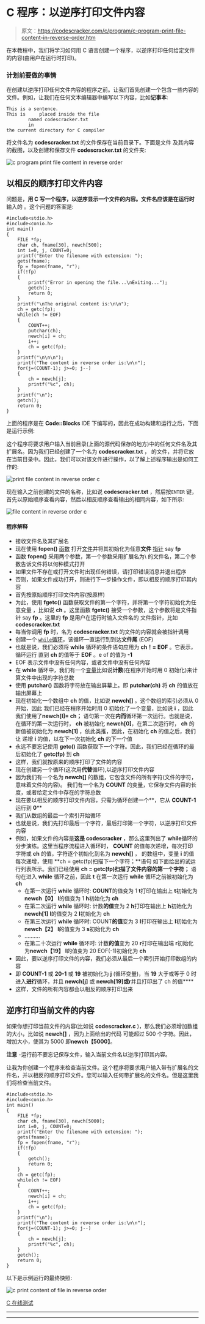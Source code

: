 # C 程序：以逆序打印文件内容

> 原文：<https://codescracker.com/c/program/c-program-print-file-content-in-reverse-order.htm>

在本教程中，我们将学习如何用 C 语言创建一个程序，以逆序打印任何给定文件的内容(由用户在运行时打印)。

### 计划前要做的事情

在创建以逆序打印任何文件内容的程序之前。让我们首先创建一个包含一些内容的文件。例如，让我们在任何文本编辑器中编写以下内容，比如**记事本**:

```
This is a sentence.
This is		placed inside the file
		named codescracker.txt
		in 
the current directory for C compiler
```

将文件名为 **codescracker.txt** 的文件保存在当前目录下。下面是文件 及其内容的截图，以及创建和保存文件 **codescracker.txt** 的文件夹:

![c program print file content in reverse order](img/8eda095354634336ba90786f87e2c17a.png)

## 以相反的顺序打印文件内容

问题是，**用 C 写一个程序，以逆序显示一个文件的内容。文件名应该是在运行时**输入的 。这个问题的答案是:

```
#include<stdio.h>
#include<conio.h>
int main()
{
    FILE *fp;
    char ch, fname[30], newch[500];
    int i=0, j, COUNT=0;
    printf("Enter the filename with extension: ");
    gets(fname);
    fp = fopen(fname, "r");
    if(!fp)
    {
        printf("Error in opening the file...\nExiting...");
        getch();
        return 0;
    }
    printf("\nThe original content is:\n\n");
    ch = getc(fp);
    while(ch != EOF)
    {
        COUNT++;
        putchar(ch);
        newch[i] = ch;
        i++;
        ch = getc(fp);
    }
    printf("\n\n\n");
    printf("The content in reverse order is:\n\n");
    for(j=(COUNT-1); j>=0; j--)
    {
        ch = newch[j];
        printf("%c", ch);
    }
    printf("\n");
    getch();
    return 0;
}
```

上面的程序是在 **Code::Blocks** IDE 下编写的，因此在成功构建和运行之后，下面是运行示例:

这个程序将要求用户输入当前目录(上面的源代码保存的地方)中的任何文件名及其扩展名。因为我们已经创建了一个名为 **codescracker.txt** ， 的文件，并将它放在当前目录中。因此，我们可以对该文件进行操作，以了解上述程序输出是如何工作的:

![print file content in reverse order c](img/90968236a3cf88b17c7af3b95c6c2d2d.png)

现在输入之前创建的文件的名称，比如说 **codescracker.txt** ，然后按`ENTER` 键，首先以原始顺序查看内容，然后以相反顺序查看输出的相同内容，如下所示:

![file content in reverse order c](img/0d140293002c14f9bb153dd400c25f93.png)

#### 程序解释

*   接收文件名及其扩展名
*   现在使用 **fopen()** [函数](/c/c-functions.htm) 打开[文件](/c/c-file-io.htm)并将其初始化为任意**文件** [指针](/c/c-pointers.htm) say **fp**
*   函数 **fopen()** 采用两个参数，第一个参数采用扩展名为\ 的文件名，第二个参数告诉文件将以何种模式打开
*   如果文件不存在或打开文件时出现任何错误，请打印错误消息并退出程序
*   否则，如果文件成功打开，则进行下一步操作文件，即以相反的顺序打印其内容
*   首先按原始顺序打印文件内容(按原样)
*   为此，使用 **fgetc()** 函数获取文件的第一个字符，并将第一个字符初始化为任意变量 ，比如说 **ch** 。这里函数 **fgetc()** 接受一个参数，这个参数将是文件指针 say **fp** 。这里的 **fp** 是用户在运行时输入文件名的 文件指针，比如 **codescracker.txt**
*   每当你调用 **fp** 时，名为 **codescracker.txt** 的文件的内容就会被指针调用
*   创建一个 [`while`循环](/c/c-while-loop.htm)，该循环一直运行到到达**文件尾** (EOF)
*   也就是说，我们必须将 **while** 循环的条件语句应用为 **ch！= EOF** 。它表示，循环运行 直到 **ch** 的值等于 **EOF** 。e of 的值为 **-1**
*   EOF 表示文件中没有任何内容，或者文件中没有任何内容
*   在 **while** 循环中，我们有一个[变量](/c/c-variables.htm)比如说**计数**(在程序开始时用 0 初始化)来计算文件中出现的字符总数
*   使用 **putchar()** 函数将字符放在输出屏幕上。即 **putchar(ch)** 将 **ch** 的值放在 输出屏幕上
*   现在初始化一个数组中 **ch** 的值，比如说 **newch[]** 。这个数组的索引必须从 0 开始，因此 我们已经在程序开始时用 0 初始化了一个变量，比如说 **i** ，因此我们使用了**newch[I]= ch；** 语句第一次在**内而**循环第一次运行。也就是说，在循环的第一次运行时， **ch** 被初始化 **newch[0]**，在第二次运行时， **ch** 的新值被初始化为 **newch[1]** ，依此类推，因此，在初始化 **ch** 的值之后，我们让 递增 **i** 的值，以在下一次初始化 **ch** 的下一个值
*   永远不要忘记使用 **getc()** 函数获取下一个字符。因此，我们已经在循环的最后初始化了 **getc(fp)** 到 **ch**
*   这样，我们就按原来的顺序打印了文件的内容
*   现在创建另一个循环(这次用**代替**循环),以逆序打印文件内容
*   因为我们有一个名为 **newch[]** 的数组，它包含文件的所有字符(文件的字符，意味着文件的内容)。 我们有一个名为 **COUNT** 的变量，它保存文件内容的长度，或者给定文件中存在的字符总数
*   现在要以相反的顺序打印文件内容，只需为循环创建一个**，它从 **COUNT-1** 运行到 **0****
*   我们从数组的最后一个索引开始循环
*   也就是说，我们先打印最后一个字符，最后打印第一个字符，以逆序打印文件内容
*   例如，如果文件的内容是**这是 codescracker** ，那么这里列出了 **while**循环的分步演练。这里当程序流程进入循环时， **COUNT** 的值每次递增，每次打印 字符或 **ch** 的值，字符逐个初始化到名为 **newch[]** ， 的数组中，变量 **i** 的值每次递增，使用 **ch = getc(fp)扫描下一个字符；**语句 如下面给出的试运行列表所示。我们已经使用 **ch = getc(fp)扫描了文件内容的第一个字符；** 语句在进入 **while** 循环之前，因此 **t** 在第一次运行 **while** 循环之前被初始化为 **ch**
    *   在第一次运行 **while** 循环时:
        **COUNT**的值变为 1
        **t**打印在输出上
        **t**初始化为**newch【0】**
        **I**的值变为 1
        **h**初始化为 **ch**
    *   在第二次运行 **while** 循环时:
        计数**的值**变为 2
        **h**打印在输出上
        **h**初始化为**newch[1]** **I**的值变为 2
        **I**初始化为 **ch**
    *   在第三次运行 **while** 循环时:
        COUNT**的值**变为 3
        **I**打印在输出上
        **I**初始化为**newch【2】** **I**的值变为 3
        **s**初始化为 **ch**
    *   ..........
    *   在第二十次运行 **while** 循环时:
        计数**的值**变为 20
        **r**打印在输出端
        **r**初始化为**newch【19】** **I**的值变为 20
        EOF(-1)初始化为 **ch**
*   因此，要以逆序打印文件的内容，我们必须从最后一个索引开始打印数组的内容
*   即 **COUNT-1** 或 **20-1** 或 **19** 被初始化为 **j** (循环变量)，当 **19** 大于或等于 0 时 进入**进行**循环，并且 **newch[j]** 或 **newch[19]**或**r**并且打印出了 ch 的值****
*   这样，文件的所有内容都会以相反的顺序打印出来

## 逆序打印当前文件的内容

如果你想打印当前文件的内容(比如说 **codescracker.c** )，那么我们必须增加数组的大小，比如说 **newch[]** ，因为上面给出的代码 可能超过 500 个字符。因此，增加大小，使其为 5000 即**newch【5000】**。

**注意** -运行前不要忘记保存文件，输入当前文件名以逆序打印其内容。

让我为你创建一个程序来检查当前文件。这个程序将要求用户输入带有扩展名的文件名，并以相反的顺序打印文件。您可以输入任何带扩展名的文件名。但是这里我们将检查当前文件。

```
#include<stdio.h>
#include<conio.h>
int main()
{
    FILE *fp;
    char ch, fname[30], newch[5000];
    int i=0, j, COUNT=0;
    printf("Enter the filename with extension: ");
    gets(fname);
    fp = fopen(fname, "r");
    if(!fp)
    {
        getch();
        return 0;
    }
    ch = getc(fp);
    while(ch != EOF)
    {
        COUNT++;
        newch[i] = ch;
        i++;
        ch = getc(fp);
    }
    printf("\n");
    printf("The content in reverse order is:\n\n");
    for(j=(COUNT-1); j>=0; j--)
    {
        ch = newch[j];
        printf("%c", ch);
    }
    getch();
    return 0;
}
```

以下是示例运行的最终快照:

![c print content of file in reverse order](img/0fca5e0f6cb2061a695906fe7d8a5db5.png)

[C 在线测试](/exam/showtest.php?subid=2)

* * *

* * *